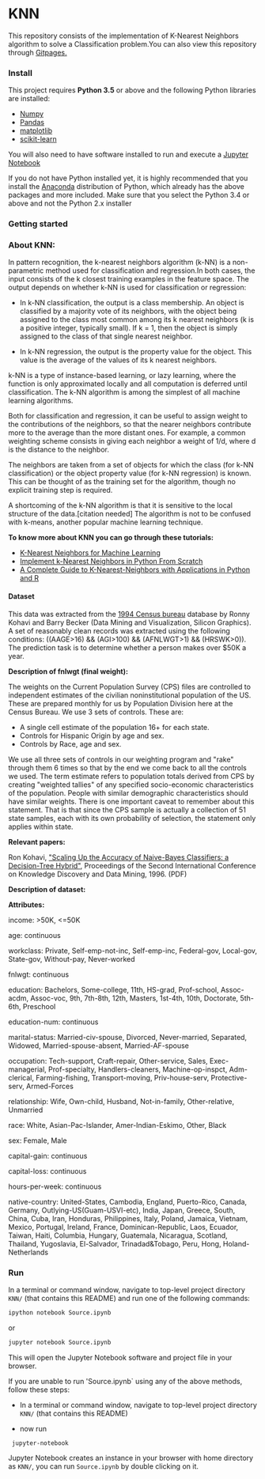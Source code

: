 # KNN

This repository consists of the implementation of K-Nearest Neighbors algorithm to solve a Classification problem.You can also view this repository through [Gitpages.](https://satishjasthi.github.io/K-Nearest-Neighbors/)


### Install

This project requires **Python 3.5** or above and the following Python libraries are installed:

- [Numpy](http://www.numpy.org)
- [Pandas](http://pandas.pydata.org)
- [matplotlib](http://matplotlib.org/)
- [scikit-learn](http://scikit-learn.org/stable/)

You will also need to have software installed to run and execute a [Jupyter Notebook](http://ipython.org/notebook.html)

If you do not have Python installed yet, it is highly recommended that you install the [Anaconda](http://continuum.io/downloads)
distribution of Python, which already has the above packages and more included. Make sure that you select the Python 3.4
or above and not the Python 2.x installer

### Getting started
### About KNN:

In pattern recognition, the k-nearest neighbors algorithm (k-NN) is a non-parametric method used for classification and regression.In both cases, the input consists of the k closest training examples in the feature space. The output depends on whether k-NN is used for classification or regression:

- In k-NN classification, the output is a class membership. An object is classified by a majority vote of its neighbors, with the object being assigned to the class most common among its k nearest neighbors (k is a positive integer, typically small). If k = 1, then the object is simply assigned to the class of that single nearest neighbor.

- In k-NN regression, the output is the property value for the object. This value is the average of the values of its k nearest neighbors.

k-NN is a type of instance-based learning, or lazy learning, where the function is only approximated locally and all computation is deferred until classification. The k-NN algorithm is among the simplest of all machine learning algorithms.

Both for classification and regression, it can be useful to assign weight to the contributions of the neighbors, so that the nearer neighbors contribute more to the average than the more distant ones. For example, a common weighting scheme consists in giving each neighbor a weight of 1/d, where d is the distance to the neighbor.

The neighbors are taken from a set of objects for which the class (for k-NN classification) or the object property value (for k-NN regression) is known. This can be thought of as the training set for the algorithm, though no explicit training step is required.

A shortcoming of the k-NN algorithm is that it is sensitive to the local structure of the data.[citation needed] The algorithm is not to be confused with k-means, another popular machine learning technique.

**To know more about KNN you can go through these tutorials:**

* [K-Nearest Neighbors for Machine Learning](http://machinelearningmastery.com/k-nearest-neighbors-for-machine-learning/)
* [Implement k-Nearest Neighbors in Python From Scratch](http://machinelearningmastery.com/tutorial-to-implement-k-nearest-neighbors-in-python-from-scratch/)
* [A Complete Guide to K-Nearest-Neighbors with Applications in Python and R](https://kevinzakka.github.io/2016/07/13/k-nearest-neighbor/)


#### Dataset

This data was extracted from the [1994 Census bureau](http://www.census.gov/en.html) database by Ronny Kohavi and 
Barry Becker (Data Mining and Visualization, Silicon Graphics). A set of reasonably clean records was extracted using the
following conditions: ((AAGE>16) && (AGI>100) && (AFNLWGT>1) && (HRSWK>0)). The prediction task is to determine whether a 
person makes over $50K a year.

**Description of fnlwgt (final weight):**

The weights on the Current Population Survey (CPS) files are controlled to independent estimates of the civilian noninstitutional 
population of the US. These are prepared monthly for us by Population Division here at the 
Census Bureau. We use 3 sets of controls. These are:

* A single cell estimate of the population 16+ for each state.
* Controls for Hispanic Origin by age and sex.
* Controls by Race, age and sex.

We use all three sets of controls in our weighting program and "rake" through them 6 times so that by the end we 
come back to all the controls we used. The term estimate refers to population totals derived from CPS by creating 
"weighted tallies" of any specified socio-economic characteristics of the population. People with similar 
demographic characteristics should have similar weights. There is one important caveat to remember about this 
statement. That is that since the CPS sample is actually a collection of 51 state samples, each with its own 
probability of selection, the statement only applies within state.

**Relevant papers:**

Ron Kohavi, ["Scaling Up the Accuracy of Naive-Bayes Classifiers: a Decision-Tree Hybrid"](http://robotics.stanford.edu/~ronnyk/nbtree.pdf), Proceedings of the 
Second International Conference on Knowledge Discovery and Data Mining, 1996. (PDF)

**Description of dataset:**

**Attributes:**

income: >50K, <=50K

age: continuous

workclass: Private, Self-emp-not-inc, Self-emp-inc, Federal-gov, Local-gov, State-gov, Without-pay, Never-worked

fnlwgt: continuous

education: Bachelors, Some-college, 11th, HS-grad, Prof-school, Assoc-acdm, Assoc-voc, 9th, 7th-8th, 12th, Masters, 1st-4th, 10th, Doctorate, 5th-6th, Preschool

education-num: continuous

marital-status: Married-civ-spouse, Divorced, Never-married, Separated, Widowed, Married-spouse-absent, Married-AF-spouse

occupation: Tech-support, Craft-repair, Other-service, Sales, Exec-managerial, Prof-specialty, Handlers-cleaners, Machine-op-inspct, Adm-clerical, Farming-fishing, Transport-moving, Priv-house-serv, Protective-serv, Armed-Forces

relationship: Wife, Own-child, Husband, Not-in-family, Other-relative, Unmarried

race: White, Asian-Pac-Islander, Amer-Indian-Eskimo, Other, Black

sex: Female, Male

capital-gain: continuous

capital-loss: continuous

hours-per-week: continuous

native-country: United-States, Cambodia, England, Puerto-Rico, Canada, Germany, Outlying-US(Guam-USVI-etc), India, 
Japan, Greece, South, China, Cuba, Iran, Honduras, Philippines, Italy, Poland, Jamaica, Vietnam, Mexico, Portugal, 
Ireland, France, Dominican-Republic, Laos, Ecuador, Taiwan, Haiti, Columbia, Hungary, Guatemala, Nicaragua, Scotland, 
Thailand, Yugoslavia, El-Salvador, Trinadad&Tobago, Peru, Hong, Holand-Netherlands

### Run

In a terminal or command window, navigate to top-level project directory `KNN/` (that contains
this README) and run one of the following commands:

```bash
ipython notebook Source.ipynb
```
or 
```bash
jupyter notebook Source.ipynb
```
This will open the Jupyter Notebook software and project file in your browser.

If you are unable to run 'Source.ipynb` using any of the above methods, follow these steps:

* In a terminal or command window, navigate to top-level project directory `KNN/` (that contains
this README)

* now run 

``` export PATH=~/anaconda3/bin:$PATH
 jupyter-notebook
```
Jupyter Notebook creates an instance in your browser with home directory as `KNN/`, you can run `Source.ipynb`
by double clicking on it.





